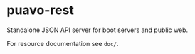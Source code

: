 # puavo-rest

Standalone JSON API server for boot servers and public web.

For resource documentation see `doc/`.
